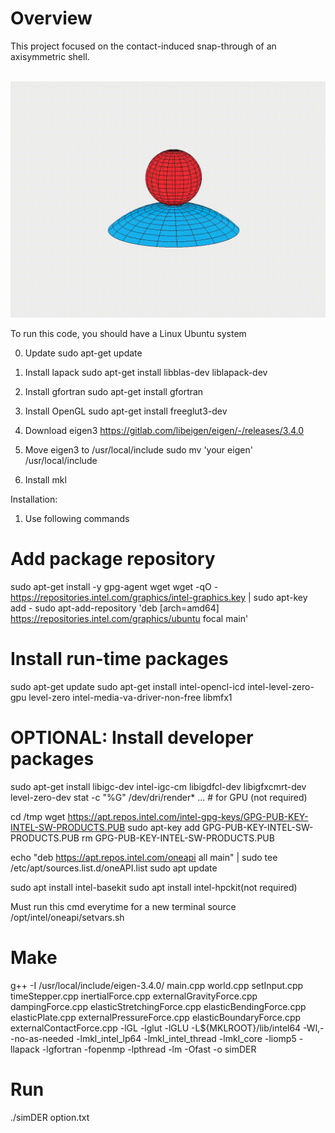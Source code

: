 # Overview
This project focused on the contact-induced snap-through of an axisymmetric shell.

<br/><img src='demo2.gif' width="600">

To run this code, you should have a Linux Ubuntu system

0. Update
sudo apt-get update

1. Install lapack
sudo apt-get install libblas-dev liblapack-dev

2. Install gfortran
sudo apt-get install gfortran

3. Install OpenGL
sudo apt-get install freeglut3-dev

4. Download eigen3
https://gitlab.com/libeigen/eigen/-/releases/3.4.0

5. Move eigen3 to /usr/local/include
sudo mv 'your eigen' /usr/local/include

6. Install mkl

Installation:
1. Use following commands

# Add package repository
sudo apt-get install -y gpg-agent wget
wget -qO - https://repositories.intel.com/graphics/intel-graphics.key | sudo apt-key add -
sudo apt-add-repository 'deb [arch=amd64] https://repositories.intel.com/graphics/ubuntu focal main'

# Install run-time packages
sudo apt-get update
sudo apt-get install intel-opencl-icd intel-level-zero-gpu level-zero intel-media-va-driver-non-free libmfx1

# OPTIONAL: Install developer packages
sudo apt-get install libigc-dev intel-igc-cm libigdfcl-dev libigfxcmrt-dev level-zero-dev
stat -c "%G" /dev/dri/render*
... # for GPU (not required)

cd /tmp
wget https://apt.repos.intel.com/intel-gpg-keys/GPG-PUB-KEY-INTEL-SW-PRODUCTS.PUB
sudo apt-key add GPG-PUB-KEY-INTEL-SW-PRODUCTS.PUB
rm GPG-PUB-KEY-INTEL-SW-PRODUCTS.PUB

echo "deb https://apt.repos.intel.com/oneapi all main" | sudo tee /etc/apt/sources.list.d/oneAPI.list
sudo apt update

sudo apt install intel-basekit
sudo apt install intel-hpckit(not required)

Must run this cmd everytime for a new terminal
source /opt/intel/oneapi/setvars.sh

# Make 
g++ -I /usr/local/include/eigen-3.4.0/ main.cpp world.cpp setInput.cpp timeStepper.cpp inertialForce.cpp externalGravityForce.cpp dampingForce.cpp elasticStretchingForce.cpp elasticBendingForce.cpp elasticPlate.cpp externalPressureForce.cpp elasticBoundaryForce.cpp externalContactForce.cpp -lGL -lglut -lGLU -L${MKLROOT}/lib/intel64 -Wl,--no-as-needed -lmkl_intel_lp64 -lmkl_intel_thread -lmkl_core -liomp5 -llapack -lgfortran -fopenmp -lpthread -lm -Ofast -o simDER

# Run 
./simDER option.txt
